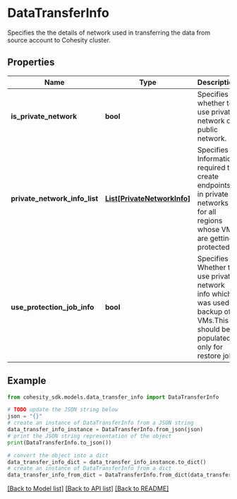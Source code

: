 # DataTransferInfo

Specifies the the details of network used in transferring the data from source account to Cohesity cluster.

## Properties

Name | Type | Description | Notes
------------ | ------------- | ------------- | -------------
**is_private_network** | **bool** | Specifies whether to use private network or public network. | [optional] 
**private_network_info_list** | [**List[PrivateNetworkInfo]**](PrivateNetworkInfo.md) | Specifies Information required to create endpoints in private networks for all regions whose VMs are getting protected. | [optional] 
**use_protection_job_info** | **bool** | Specifies Whether to use private network info which was used in backup of VMs.This should be populated only for restore job. | [optional] 

## Example

```python
from cohesity_sdk.models.data_transfer_info import DataTransferInfo

# TODO update the JSON string below
json = "{}"
# create an instance of DataTransferInfo from a JSON string
data_transfer_info_instance = DataTransferInfo.from_json(json)
# print the JSON string representation of the object
print(DataTransferInfo.to_json())

# convert the object into a dict
data_transfer_info_dict = data_transfer_info_instance.to_dict()
# create an instance of DataTransferInfo from a dict
data_transfer_info_from_dict = DataTransferInfo.from_dict(data_transfer_info_dict)
```
[[Back to Model list]](../README.md#documentation-for-models) [[Back to API list]](../README.md#documentation-for-api-endpoints) [[Back to README]](../README.md)


